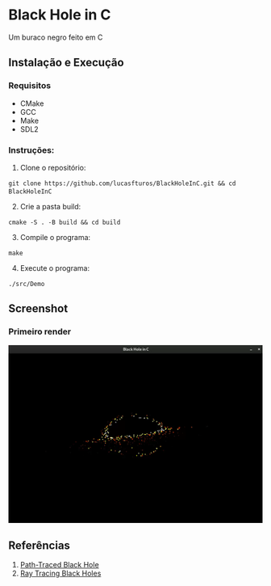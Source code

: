 # Black Hole in C

Um buraco negro feito em C

## Instalação e Execução

### Requisitos

-   CMake
-   GCC
-   Make
-   SDL2

### Instruções:

1. Clone o repositório:

```
git clone https://github.com/lucasfturos/BlackHoleInC.git && cd BlackHoleInC
```

2. Crie a pasta build:

```
cmake -S . -B build && cd build
```

3. Compile o programa:

```
make
```

4. Execute o programa:

```
./src/Demo
```

## Screenshot

### Primeiro render

![](/screenshot/out1.gif)

## Referências

1. [Path-Traced Black Hole](https://www.shadertoy.com/view/7tS3DW)
2. [Ray Tracing Black Holes](https://eliot1019.github.io/Black-Hole-Raytracer/)
